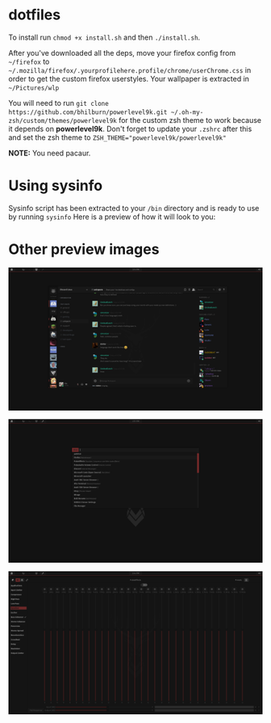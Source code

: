 # dotfiles
To install run `chmod +x install.sh` and then `./install.sh`.

After you've downloaded all the deps, move your firefox config from `~/firefox` to `~/.mozilla/firefox/.yourprofilehere.profile/chrome/userChrome.css` in order to get the custom firefox userstyles.
Your wallpaper is extracted in `~/Pictures/wlp`

You will need to run `git clone https://github.com/bhilburn/powerlevel9k.git ~/.oh-my-zsh/custom/themes/powerlevel9k` for the custom zsh theme to work because it depends on **powerlevel9k**.
Don't forget to update your `.zshrc` after this and set the zsh theme to `ZSH_THEME="powerlevel9k/powerlevel9k"`

**NOTE:** You need pacaur.

# Using sysinfo
Sysinfo script has been extracted to your `/bin` directory and is ready to use by running `sysinfo`
Here is a preview of how it will look to you:


# Other preview images
![img2](https://raw.githubusercontent.com/Vixtron/dotfiles/master/Images/deerdiscord.png)

![img3](https://raw.githubusercontent.com/Vixtron/dotfiles/master/Images/deerrofi.png)

![img4](https://raw.githubusercontent.com/Vixtron/dotfiles/master/Images/deereq.png)
